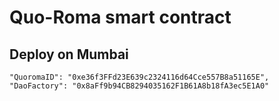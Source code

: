 # Quo-Roma smart contract

## Deploy on Mumbai

```
"QuoromaID": "0xe36f3FFd23E639c2324116d64Cce557B8a51165E",
"DaoFactory": "0x8aFf9b94CB8294035162F1B61A8b18fA3ec5E1A0"
```
